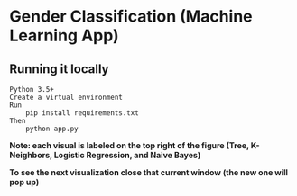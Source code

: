 # Gender Classification (Machine Learning App)

## Running it locally
    Python 3.5+
    Create a virtual environment
    Run 
        pip install requirements.txt
    Then 
        python app.py

**Note: each visual is labeled on the top right of the figure (Tree, K-Neighbors, Logistic Regression, and Naive Bayes)**

**To see the next visualization close that current window (the new one will pop up)**
